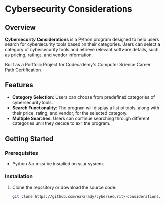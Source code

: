 # Cybersecurity Considerations

## Overview
**Cybersecurity Considerations** is a Python program designed to help users search for cybersecurity tools based on their categories. Users can select a category of cybersecurity tools and retrieve relevant software details, such as pricing, ratings, and vendor information.

Built as a Portfolio Project for Codecademy's Computer Science Career Path Certification.

## Features
- **Category Selection**: Users can choose from predefined categories of cybersecurity tools.
- **Search Functionality**: The program will display a list of tools, along with their price, rating, and vendor, for the selected category.
- **Multiple Searches**: Users can continue searching through different categories until they decide to exit the program.

## Getting Started

### Prerequisites
- Python 3.x must be installed on your system.

### Installation

1. Clone the repository or download the source code:
   ```bash
   git clone https://github.com/eavarady/cybersecurity-considerations.git
